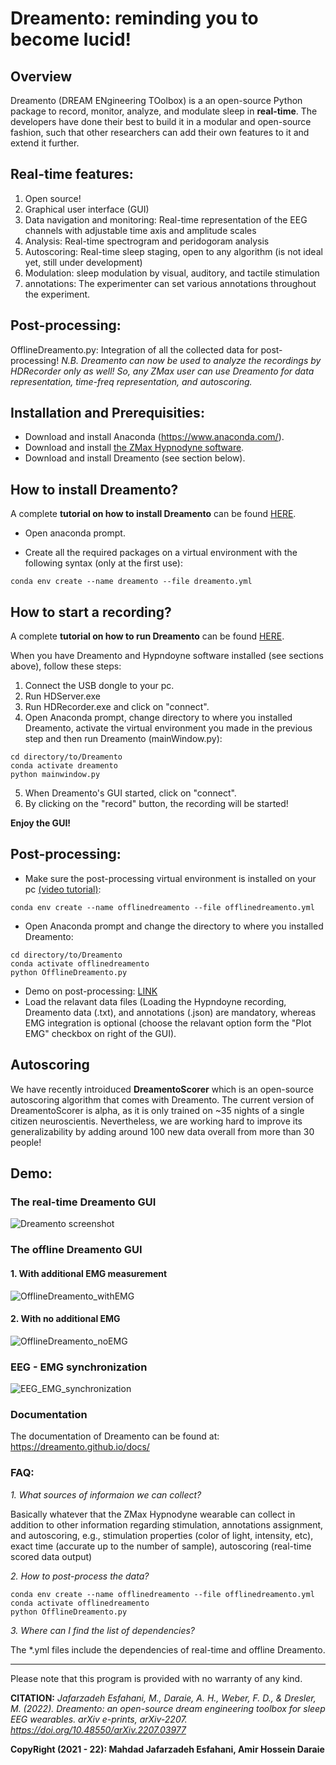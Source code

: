 # Dreamento: reminding you to become lucid!

## Overview

Dreamento (DREAM ENgineering TOolbox) is a an open-source Python package to record, monitor, analyze, and modulate sleep in **real-time**. The developers have done their best to build it in a modular and open-source fashion, such that other researchers can add their own features to it and extend it further. 

## Real-time features:
1. Open source!
2. Graphical user interface (GUI)
3. Data navigation and monitoring: Real-time representation of the EEG channels with adjustable time axis and amplitude scales
4. Analysis: Real-time spectrogram and peridogoram analysis
5. Autoscoring: Real-time sleep staging, open to any algorithm  (is not ideal yet, still under development)
6. Modulation: sleep modulation by visual, auditory, and tactile stimulation
7. annotations: The experimenter can set various annotations throughout the experiment.

## Post-processing:
OfflineDreamento.py: Integration of all the collected data for post-processing!
*N.B. Dreamento can now be used to analyze the recordings by HDRecorder only as well! So, any ZMax user can use Dreamento for data representation, time-freq representation, and autoscoring.*

## Installation and Prerequisities: 
- Download and install Anaconda (https://www.anaconda.com/).
- Download and install [the ZMax Hypnodyne software](https://hypnodynecorp.com/downloads.php).
- Download and install Dreamento (see section below).

## How to install Dreamento?
A complete **tutorial on how to install Dreamento** can be found [HERE](https://youtu.be/bDRXnMZEIyI).

- Open anaconda prompt.

- Create all the required packages on a virtual environment with the following syntax (only at the first use):
```
conda env create --name dreamento --file dreamento.yml
```
## How to start a recording?
A complete **tutorial on how to run Dreamento** can be found [HERE](https://youtu.be/vpmh_LiOjdw).

When you have Dreamento and Hypndoyne software installed (see sections above), follow these steps:
1. Connect the USB dongle to your pc.
2. Run HDServer.exe
3. Run HDRecorder.exe and click on "connect".
4. Open Anaconda prompt, change directory to where you installed Dreamento, activate the virtual environment you made in the previous step and then run Dreamento (mainWindow.py):
```
cd directory/to/Dreamento
conda activate dreamento
python mainwindow.py
```
5. When Dreamento's GUI started, click on "connect".
6. By clicking on the "record" button,  the recording will be started!

**Enjoy the GUI!**

## Post-processing:
- Make sure the post-processing virtual environment is installed on your pc [(video tutorial)](https://youtu.be/dpnUeIM0XDQ):
```
conda env create --name offlinedreamento --file offlinedreamento.yml
```
- Open Anaconda prompt and change the directory to where you installed Dreamento:
```
cd directory/to/Dreamento
conda activate offlinedreamento
python OfflineDreamento.py
```
- Demo on post-processing: [LINK](https://youtu.be/NzDdLlAd_F8)
- Load the relavant data files (Loading the Hypndoyne recording, Dreamento data (.txt), and annotations (.json) are mandatory, whereas EMG integration is optional (choose the relavant option form the "Plot EMG" checkbox on right of the GUI).

## Autoscoring
We have recently introiduced **DreamentoScorer** which is an open-source autoscoring algorithm that comes with Dreamento. The current version of DreamentoScorer is alpha, as it is only trained on ~35 nights of 
a single citizen neuroscientis. Nevertheless, we are working hard to improve its generalizability by adding around 100 new data overall from more than 30 people! 

## Demo:
### The real-time Dreamento GUI
![Dreamento screenshot](https://user-images.githubusercontent.com/48684369/181077650-1ce3938c-b015-4d3f-a6e1-7346f5b1046a.png)

### The offline Dreamento GUI 
#### 1. With additional EMG measurement

![OfflineDreamento_withEMG](https://user-images.githubusercontent.com/48684369/177753415-a32ecb4c-a599-4212-bc03-b34b3de662dc.png)

#### 2. With no additional EMG
![OfflineDreamento_noEMG](https://user-images.githubusercontent.com/48684369/177753749-0a9b27d6-5586-4e4b-84e4-8a2284c14807.png)

### EEG - EMG synchronization
![EEG_EMG_synchronization](https://user-images.githubusercontent.com/48684369/181077226-31550c51-615f-486c-8b4f-1e5c55d8a20c.png)


### Documentation
The documentation of Dreamento can be found at: https://dreamento.github.io/docs/

### FAQ:
*1. What sources of informaion we can collect?*

Basically whatever that the ZMax Hypnodyne wearable can collect in addition to other information regarding stimulation, annotations assignment, and autoscoring, e.g., stimulation properties (color of light, intensity, etc), exact time (accurate up to the number of sample), autoscoring (real-time scored data output)

*2. How to post-process the data?*  

```
conda env create --name offlinedreamento --file offlinedreamento.yml
conda activate offlinedreamento
python OfflineDreamento.py
```
*3. Where can I find the list of dependencies?*

The *.yml files include the dependencies of real-time and offline Dreamento.

---------------------------------------------

Please note that this program is provided with no warranty of any kind.

**CITATION:**
*Jafarzadeh Esfahani, M., Daraie, A. H., Weber, F. D., & Dresler, M. (2022). Dreamento: an open-source dream engineering toolbox for sleep EEG wearables. arXiv e-prints, arXiv-2207.
https://doi.org/10.48550/arXiv.2207.03977*


**CopyRight (2021 - 22): Mahdad Jafarzadeh Esfahani, Amir Hossein Daraie** 

